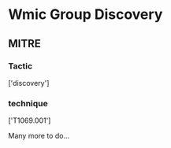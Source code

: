 # Wmic Group Discovery

## MITRE

### Tactic
['discovery']

### technique
['T1069.001']

Many more to do...
